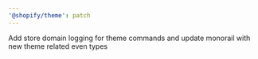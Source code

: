 ```yaml
---
'@shopify/theme': patch
---
```


Add store domain logging for theme commands and update monorail with new theme related even types
